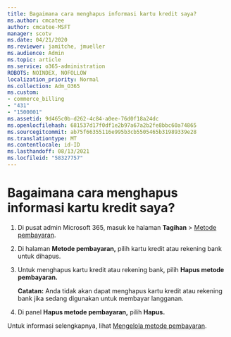 ```yaml
---
title: Bagaimana cara menghapus informasi kartu kredit saya?
ms.author: cmcatee
author: cmcatee-MSFT
manager: scotv
ms.date: 04/21/2020
ms.reviewer: jamitche, jmueller
ms.audience: Admin
ms.topic: article
ms.service: o365-administration
ROBOTS: NOINDEX, NOFOLLOW
localization_priority: Normal
ms.collection: Adm_O365
ms.custom:
- commerce_billing
- "431"
- "1500001"
ms.assetid: 9d465c0b-d262-4c84-a0ee-76d0f18a24dc
ms.openlocfilehash: 681537d17f0df1e2b97a67a2b2fe8bbc60a74865
ms.sourcegitcommit: ab75f66355116e995b3cb5505465b31989339e28
ms.translationtype: MT
ms.contentlocale: id-ID
ms.lasthandoff: 08/13/2021
ms.locfileid: "58327757"
---
```

# <a name="how-do-i-remove-my-credit-card-information"></a>Bagaimana cara menghapus informasi kartu kredit saya?

1. Di pusat admin Microsoft 365, masuk ke halaman **Tagihan** \> [Metode pembayaran](https://go.microsoft.com/fwlink/p/?linkid=2018806).

2. Di halaman **Metode pembayaran,** pilih kartu kredit atau rekening bank untuk dihapus.

3. Untuk menghapus kartu kredit atau rekening bank, pilih **Hapus metode pembayaran.**

    **Catatan:** Anda tidak akan dapat menghapus kartu kredit atau rekening bank jika sedang digunakan untuk membayar langganan.

4. Di panel **Hapus metode pembayaran,** pilih **Hapus.**

Untuk informasi selengkapnya, lihat [Mengelola metode pembayaran](https://docs.microsoft.com/microsoft-365/commerce/billing-and-payments/manage-payment-methods).